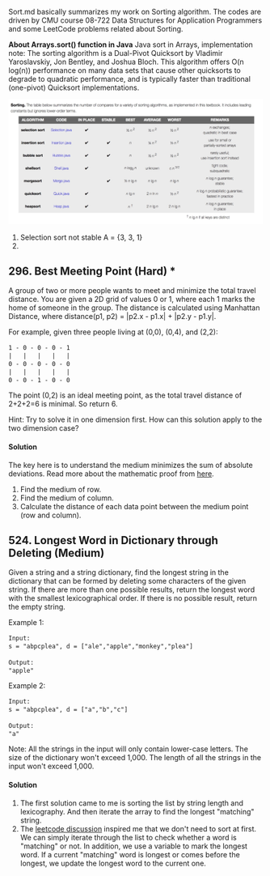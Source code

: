 Sort.md basically summarizes my work on Sorting algorithm.
The codes are driven by CMU course 08-722 Data Structures for Application Programmers and some LeetCode problems related about Sorting.

**About Arrays.sort() function in Java**
Java sort in Arrays, implementation note: The sorting algorithm is a Dual-Pivot Quicksort by Vladimir Yaroslavskiy, Jon Bentley, and Joshua Bloch. This algorithm offers O(n log(n)) performance on many data sets that cause other quicksorts to degrade to quadratic performance, and is typically faster than traditional (one-pivot) Quicksort implementations.

![](sorting.jpeg)

1. Selection sort not stable A = {3, 3, 1}
2. 

## 296. Best Meeting Point (Hard) *
A group of two or more people wants to meet and minimize the total travel distance. You are given a 2D grid of values 0 or 1, where each 1 marks the home of someone in the group. The distance is calculated using Manhattan Distance, where distance(p1, p2) = |p2.x - p1.x| + |p2.y - p1.y|.

For example, given three people living at (0,0), (0,4), and (2,2):
~~~~
1 - 0 - 0 - 0 - 1
|   |   |   |   |
0 - 0 - 0 - 0 - 0
|   |   |   |   |
0 - 0 - 1 - 0 - 0
~~~~
The point (0,2) is an ideal meeting point, as the total travel distance of 2+2+2=6 is minimal. So return 6.

Hint:
Try to solve it in one dimension first. How can this solution apply to the two dimension case?

#### Solution
The key here is to understand the medium minimizes the sum of absolute deviations. Read more about the mathematic proof from [here](http://math.stackexchange.com/questions/113270/the-median-minimizes-the-sum-of-absolute-deviations).
1. Find the medium of row.
2. Find the medium of column.
3. Calculate the distance of each data point between the medium point (row and column).

## 524. Longest Word in Dictionary through Deleting (Medium)
Given a string and a string dictionary, find the longest string in the dictionary that can be formed by deleting some characters of the given string. If there are more than one possible results, return the longest word with the smallest lexicographical order. If there is no possible result, return the empty string.

Example 1:
~~~~
Input:
s = "abpcplea", d = ["ale","apple","monkey","plea"]

Output:
"apple"
~~~~

Example 2:
~~~~
Input:
s = "abpcplea", d = ["a","b","c"]

Output:
"a"
~~~~

Note:
All the strings in the input will only contain lower-case letters.
The size of the dictionary won't exceed 1,000.
The length of all the strings in the input won't exceed 1,000.

#### Solution
1. The first solution came to me is sorting the list by string length and lexicography. And then iterate the array to find the longest "matching" string.
2. The [leetcode discussion](https://leetcode.com/problems/longest-word-in-dictionary-through-deleting/#/solutions) inspired me that we don't need to sort at first. We can simply iterate through the list to check whether a word is "matching" or not. In addition, we use a variable to mark the longest word. If a current "matching" word is longest or comes before the longest, we update the longest word to the current one.
